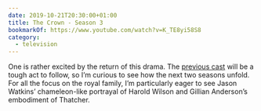 ```yaml
---
date: 2019-10-21T20:30:00+01:00
title: The Crown - Season 3
bookmarkOf: https://www.youtube.com/watch?v=K_TE8yi58S8
category:
  - television
---
```


One is rather excited by the return of this drama. The [previous cast](/2018/029/n1/) will be a tough act to follow, so I’m curious to see how the next two seasons unfold. For all the focus on the royal family, I’m particularly eager to see Jason Watkins’ chameleon-like portrayal of Harold Wilson and Gillian Anderson’s embodiment of Thatcher.

